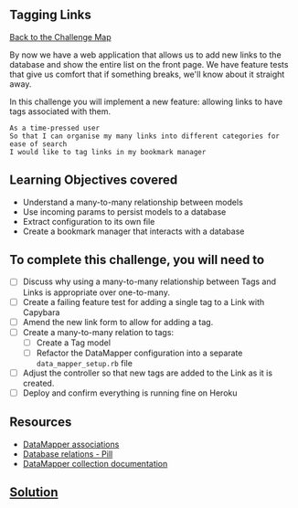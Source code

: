 ## Tagging Links

[Back to the Challenge Map](00_challenge_map.md)

By now we have a web application that allows us to add new links to the database and show the entire list on the front page. We have feature tests that give us comfort that if something breaks, we'll know about it straight away.

In this challenge you will implement a new feature: allowing links to have tags associated with them.

```
As a time-pressed user
So that I can organise my many links into different categories for ease of search
I would like to tag links in my bookmark manager
```

## Learning Objectives covered

* Understand a many-to-many relationship between models
* Use incoming params to persist models to a database
* Extract configuration to its own file
* Create a bookmark manager that interacts with a database

## To complete this challenge, you will need to

- [ ] Discuss why using a many-to-many relationship between Tags and Links is appropriate over one-to-many.
- [ ] Create a failing feature test for adding a single tag to a Link with Capybara
- [ ] Amend the new link form to allow for adding a tag.
- [ ] Create a many-to-many relation to tags:
  - [ ] Create a Tag model
  - [ ] Refactor the DataMapper configuration into a separate `data_mapper_setup.rb` file
- [ ] Adjust the controller so that new tags are added to the Link as it is created.
- [ ] Deploy and confirm everything is running fine on Heroku

## Resources

* [DataMapper associations](http://datamapper.org/docs/associations.html)
* [Database relations - Pill](https://github.com/makersacademy/course/blob/master/pills/relational_SQL_DBs.md)
* [DataMapper collection documentation](http://www.rubydoc.info/github/datamapper/dm-core/master/DataMapper/Collection)

## [Solution](solutions/15.md)
